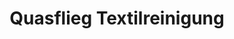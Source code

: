 ---
title: "Quasflieg Textilreinigung"
url: /wuppertal/quasflieg-textilreinigung/
shop: Wäscherei
---